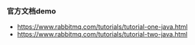 ### 官方文档demo 
- https://www.rabbitmq.com/tutorials/tutorial-one-java.html
- https://www.rabbitmq.com/tutorials/tutorial-two-java.html
